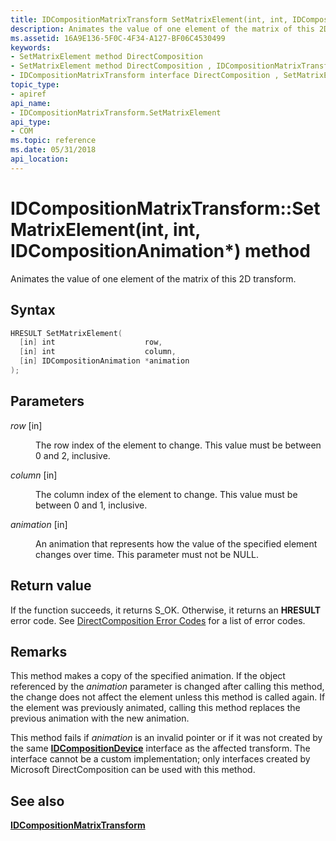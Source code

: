 ```yaml
---
title: IDCompositionMatrixTransform SetMatrixElement(int, int, IDCompositionAnimation ) method
description: Animates the value of one element of the matrix of this 2D transform.
ms.assetid: 16A9E136-5F0C-4F34-A127-BF06C4530499
keywords:
- SetMatrixElement method DirectComposition
- SetMatrixElement method DirectComposition , IDCompositionMatrixTransform interface
- IDCompositionMatrixTransform interface DirectComposition , SetMatrixElement method
topic_type:
- apiref
api_name:
- IDCompositionMatrixTransform.SetMatrixElement
api_type:
- COM
ms.topic: reference
ms.date: 05/31/2018
api_location: 
---
```


# IDCompositionMatrixTransform::SetMatrixElement(int, int, IDCompositionAnimation\*) method

Animates the value of one element of the matrix of this 2D transform.

## Syntax


```C++
HRESULT SetMatrixElement(
  [in] int                    row,
  [in] int                    column,
  [in] IDCompositionAnimation *animation
);
```



## Parameters

<dl> <dt>

*row* \[in\]
</dt> <dd>

The row index of the element to change. This value must be between 0 and 2, inclusive.

</dd> <dt>

*column* \[in\]
</dt> <dd>

The column index of the element to change. This value must be between 0 and 1, inclusive.

</dd> <dt>

*animation* \[in\]
</dt> <dd>

An animation that represents how the value of the specified element changes over time. This parameter must not be NULL.

</dd> </dl>

## Return value

If the function succeeds, it returns S\_OK. Otherwise, it returns an **HRESULT** error code. See [DirectComposition Error Codes](directcomposition-error-codes.md) for a list of error codes.

## Remarks

This method makes a copy of the specified animation. If the object referenced by the *animation* parameter is changed after calling this method, the change does not affect the element unless this method is called again. If the element was previously animated, calling this method replaces the previous animation with the new animation.

This method fails if *animation* is an invalid pointer or if it was not created by the same [**IDCompositionDevice**](/windows/win32/api/dcomp/nn-dcomp-idcompositiondevice) interface as the affected transform. The interface cannot be a custom implementation; only interfaces created by Microsoft DirectComposition can be used with this method.

## See also

<dl> <dt>

[**IDCompositionMatrixTransform**](/windows/win32/api/dcomp/nn-dcomp-idcompositionmatrixtransform)
</dt> </dl>

 

 